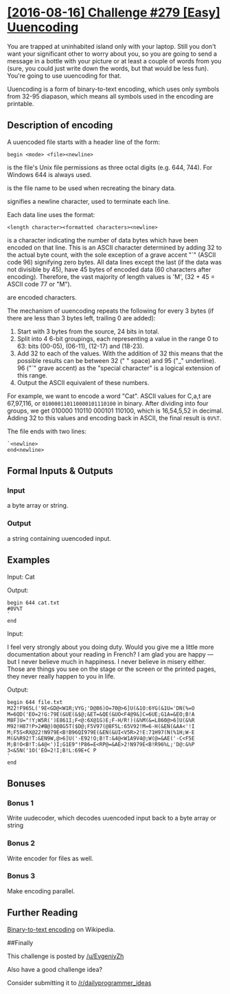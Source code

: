# [[2016-08-16] Challenge #279 [Easy] Uuencoding](https://www.reddit.com/r/dailyprogrammer/comments/4xy6i1/20160816_challenge_279_easy_uuencoding/)

You are trapped at uninhabited island only with your laptop. Still you don't
want your significant other to worry about you, so you are going to send a
message in a bottle with your picture or at least a couple of words from you
(sure, you could just write down the words, but that would be less fun). You're
going to use uuencoding for that.

Uuencoding is a form of binary-to-text encoding, which uses only symbols from
32-95 diapason, which means all symbols used in the encoding are printable.

## Description of encoding

A uuencoded file starts with a header line of the form:

    begin <mode> <file><newline>

<mode> is the file's Unix file permissions as three octal digits (e.g. 644,
744). For Windows 644 is always used.

<file> is the file name to be used when recreating the binary data.

<newline> signifies a newline character, used to terminate each line.

Each data line uses the format:

    <length character><formatted characters><newline>

<length character> is a character indicating the number of data bytes which
have been encoded on that line. This is an ASCII character determined by adding
32 to the actual byte count, with the sole exception of a grave accent "`"
(ASCII code 96) signifying zero bytes. All data lines except the last (if the
data was not divisible by 45), have 45 bytes of encoded data (60 characters
after encoding). Therefore, the vast majority of length values is 'M', (32 + 45
= ASCII code 77 or "M").

<formatted characters> are encoded characters.

The mechanism of uuencoding repeats the following for every 3 bytes (if there
are less than 3 bytes left, trailing 0 are added):

1. Start with 3 bytes from the source, 24 bits in total.
2. Split into 4 6-bit groupings, each representing a value in the range 0 to
   63: bits (00-05), (06-11), (12-17) and (18-23).
3. Add 32 to each of the values. With the addition of 32 this means that the
   possible results can be between 32 (" " space) and 95 ("_" underline). 96
   ("`" grave accent) as the "special character" is a logical extension of this
   range.
4. Output the ASCII equivalent of these numbers.

For example, we want to encode a word "Cat". ASCII values for C,a,t are
67,97,116, or  `010000110110000101110100` in binary. After dividing into four
groups, we get 010000 110110 000101 110100, which is 16,54,5,52 in decimal.
Adding 32 to this values and encoding back in ASCII, the final result is
`0V%T`.

The file ends with two lines:

    `<newline>
    end<newline>

## Formal Inputs & Outputs

### Input

a byte array or string.

### Output

a string containing uuencoded input.

## Examples

Input: Cat

Output:
 
    begin 644 cat.txt
    #0V%T
    `
    end

Input:

I feel very strongly about you doing duty. Would you give me a little more
documentation about your reading in French? I am glad you are happy — but I
never believe much in happiness. I never believe in misery either. Those are
things you see on the stage or the screen or the printed pages, they never
really happen to you in life.

Output:

    begin 644 file.txt
    M22!F965L('9E<GD@<W1R;VYG;'D@86)O=70@>6]U(&1O:6YG(&1U='DN(%=O
    M=6QD('EO=2!G:79E(&UE(&$@;&ET=&QE(&UO<F4@9&]C=6UE;G1A=&EO;B!A
    M8F]U="!Y;W5R(')E861I;F<@:6X@1G)E;F-H/R!)(&%M(&=L860@>6]U(&%R
    M92!H87!P>2#B@)0@8G5T($D@;F5V97(@8F5L:65V92!M=6-H(&EN(&AA<'!I
    M;F5S<RX@22!N979E<B!B96QI979E(&EN(&UI<V5R>2!E:71H97(N(%1H;W-E
    M(&%R92!T:&EN9W,@>6]U('-E92!O;B!T:&4@<W1A9V4@;W(@=&AE('-C<F5E
    M;B!O<B!T:&4@<')I;G1E9"!P86=E<RP@=&AE>2!N979E<B!R96%L;'D@:&%P
    3<&5N('1O('EO=2!I;B!L:69E+C P
    `
    end

## Bonuses

### Bonus 1

Write uudecoder, which decodes uuencoded input back to a byte array or string

### Bonus 2

Write encoder for files as well.

### Bonus 3

Make encoding parallel.

## Further Reading

[Binary-to-text encoding](https://en.wikipedia.org/wiki/Binary-to-text_encoding)
on Wikipedia.

##Finally

This challenge is posted by
[/u/EvgeniyZh](https://www.reddit.com/user/EvgeniyZh)

Also have a good challenge idea?

Consider submitting it to
[/r/dailyprogrammer_ideas](https://www.reddit.com/r/dailyprogrammer_ideas)
